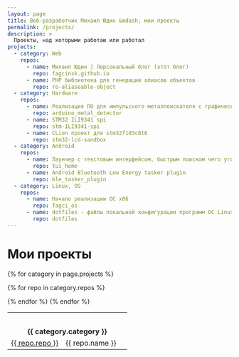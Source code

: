 ```yaml
---
layout: page
title: Веб-разработчик Михаил Юдин &mdash; мои проекты
permalink: /projects/
description: >
  Проекты, над которыми работаю или работал 
projects:
  - category: Web
    repos:
      - name: Михаил Юдин | Персональный блог (этот блог)
        repo: fagcinsk.github.io 
      - name: PHP библиотека для генерации алиасов объектов
        repo: ro-aliaseable-object 
  - category: Hardware
    repos:
      - name: Реализация ПО для импульсного металлоискателя с графической и звуковой индикацией с системой меню и настройками
        repo: arduino_metal_detector 
      - name: STM32 ILI9341 spi
        repo: stm-ILI9341-spi 
      - name: CLion проект для stm32f103c8t6
        repo: stm32-lcd-sandbox 
  - category: Android
    repos:
      - name: Лаунчер с текстовым интерфейсом, быстрым поиском чего угодно на устройстве и работой с этими объектами
        repo: tui_home 
      - name: Android Bluetooth Low Energy tasker plugin
        repo: ble_tasker_plugin 
  - category: Linux, OS
    repos:
      - name: Начало реализации ОС x86
        repo: fagci_os 
      - name: dotfiles - файлы локальной конфигурации программ ОС Linux
        repo: dotfiles 
---
```


# Мои проекты

<table>
{% for category in page.projects %}
<tr>
<th colspan="3" style="padding-top: 32px">{{ category.category }}</th>
</tr>

{% for repo in category.repos %}
<tr>
<td><a href="https://github.com/fagcinsk/{{ repo.repo }}">{{ repo.repo }}</a></td>
<td>{{ repo.name }}</td>
<td><a class="github-button" href="https://github.com/fagcinsk/{{ repo.repo }}" data-icon="octicon-star" data-show-count="true" aria-label="Star fagcinsk/stm32-lcd-sandbox on GitHub"></a></td>
</tr>
{% endfor %}
{% endfor %}
</table>

<script async defer src="https://buttons.github.io/buttons.js"></script>
